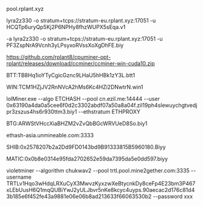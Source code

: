 
pool.rplant.xyz

lyra2z330 -o stratum+tcps://stratum-eu.rplant.xyz:17051 -u HCQTp6uryQp5Kj2P6NPHy8fhzWUPX5sEqa.v1

-a lyra2z330 -o stratum+tcps://stratum-eu.rplant.xyz:17051 -u PF3ZspNrA9Vcnh3yLPsyxoRVssXoXgDhFE.biy

https://github.com/rplant8/cpuminer-opt-rplant/releases/download/ccminer/ccminer-win-cuda10.zip

 BTT:TB8Hq1ioYTyCgicGznc9LHaU5hHBk1zY3L.btt1

  WIN:TCM1HZjJV2RnNVcA2hMs6Kc4HZi2DNwtrN.win1

  lolMiner.exe --algo ETCHASH --pool cn.ezil.me:14444 --user 0x63190a4da0a5cee6f0d2c3302abdf07a50a8a04f.zil19ph4slewuychgtvedjpr3zszus4hs6r930ttm3.biy1 --ethstratum ETHPROXY 

  BTG:ARWStVHccXiaBHZM2vZvQbBGcWRVUeD8So.biy1

 ethash-asia.unmineable.com:3333

  SHIB:0x2578207b2a2Dd9FD0143bd9B91333815B5960180.Biyy

 MATIC:0x0b8e0314e95fda2702652e59da7395da5e0dd597.biyy

  violetminer --algorithm chukwav2 --pool trtl.pool.mine2gether.com:3335 --username TRTLv1Hqo3wHdqLRXuCyX3MwvzKyxzwXeBtycnkDy8ceFp4E23bm3P467xLEbUusH6Q1mqQUBiYwJ2yULJbvr5nKe8kcyc4uyps.90aecac2d176c81d43b185e6f452fe43a9881e06e06b8ad213633f66063530b2 --password xxx
